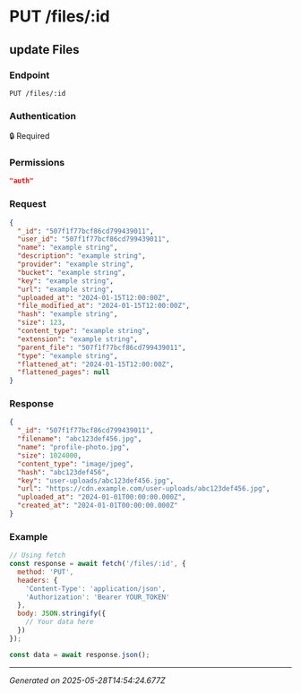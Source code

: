 # PUT /files/:id

## update Files

### Endpoint

```
PUT /files/:id
```

### Authentication

🔒 Required

### Permissions

```json
"auth"
```

### Request

```json
{
  "_id": "507f1f77bcf86cd799439011",
  "user_id": "507f1f77bcf86cd799439011",
  "name": "example string",
  "description": "example string",
  "provider": "example string",
  "bucket": "example string",
  "key": "example string",
  "url": "example string",
  "uploaded_at": "2024-01-15T12:00:00Z",
  "file_modified_at": "2024-01-15T12:00:00Z",
  "hash": "example string",
  "size": 123,
  "content_type": "example string",
  "extension": "example string",
  "parent_file": "507f1f77bcf86cd799439011",
  "type": "example string",
  "flattened_at": "2024-01-15T12:00:00Z",
  "flattened_pages": null
}
```

### Response

```json
{
  "_id": "507f1f77bcf86cd799439011",
  "filename": "abc123def456.jpg",
  "name": "profile-photo.jpg",
  "size": 1024000,
  "content_type": "image/jpeg",
  "hash": "abc123def456",
  "key": "user-uploads/abc123def456.jpg",
  "url": "https://cdn.example.com/user-uploads/abc123def456.jpg",
  "uploaded_at": "2024-01-01T00:00:00.000Z",
  "created_at": "2024-01-01T00:00:00.000Z"
}
```

### Example

```javascript
// Using fetch
const response = await fetch('/files/:id', {
  method: 'PUT',
  headers: {
    'Content-Type': 'application/json',
    'Authorization': 'Bearer YOUR_TOKEN'
  },
  body: JSON.stringify({
    // Your data here
  })
});

const data = await response.json();
```

---

*Generated on 2025-05-28T14:54:24.677Z*
